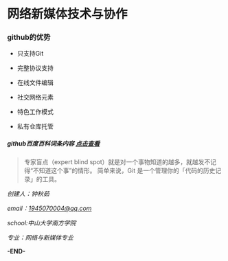 # 网络新媒体技术与协作
### github的优势

- 只支持Git

- 完整协议支持

- 在线文件编辑

- 社交网络元素

- 特色工作模式

- 私有仓库托管


##### github百度百科词条内容 [点击查看](https://baike.baidu.com/item/github)


> 专家盲点（expert blind spot）就是对一个事物知道的越多，就越发不记得“不知道这个事”的情形。
  简单来说，Git 是一个管理你的「代码的历史记录」的工具。

*创建人：钟秋茹*

*email：1945070004@qq.com*

*school:中山大学南方学院*

*专业：网络与新媒体专业*

**-END-**
